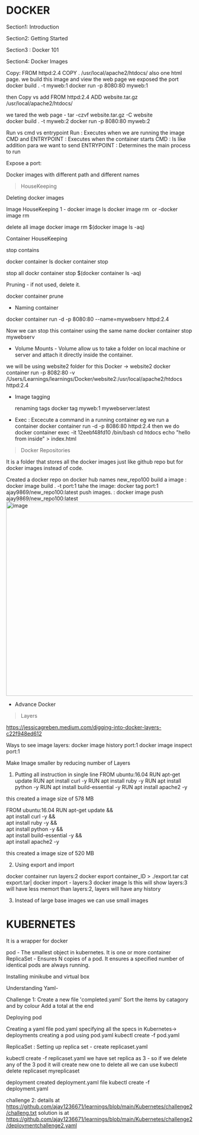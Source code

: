 # DOCKER

Section1: Introduction

Section2: Getting Started

Section3 : Docker 101

Section4: Docker Images

Copy: FROM httpd:2.4
COPY . /usr/local/apache2/htdocs/
also one html page.
 we build this image 
 and view the web page we exposed the port
 docker build . -t myweb:1
 docker run -p 8080:80 myweb:1

then Copy vs add
FROM httpd:2.4
ADD website.tar.gz /usr/local/apache2/htdocs/

we tared the web page -    tar -czvf website.tar.gz -C website  
docker build . -t myweb:2 
 docker run -p 8080:80 myweb:2

 Run vs cmd vs entrypoint
 Run : Executes when we are running the image
 CMD and ENTRYPOINT : Executes when the container starts
   CMD : Is like addition para we want to send
   ENTRYPOINT : Determines the main process to run
 
 Expose a port:

 Docker images with different path and different names







> HouseKeeping

Deleting docker images

Image HouseKeeping
1 - docker image ls
docker image rm <image id from above cmd> 
or
-docker image rm <image name>

delete all image
docker image rm $(docker image ls -aq)


Container HouseKeeping

stop contains

docker container ls
docker container stop <container ID>

stop all
dockr container stop $(docker container ls -aq)


Pruning - if not used, delete it. 

docker container prune


- Naming container

docker container run -d -p 8080:80 --name=mywebserv httpd:2.4
 
 Now we can stop this container using the same name
  docker container stop mywebserv



- Volume Mounts - Volume allow us to take a folder on local machine or server and attach it directly inside the container.

 we will be using website2 folder for this  Docker -> website2
    docker container run -p 8082:80 -v  /Users/Learnings/learnings/Docker/website2:/usr/local/apache2/htdocs httpd:2.4

- Image tagging

  renaming tags
  docker tag myweb:1 mywebserver:latest


- Exec : Excecute a command in a running container
  eg we run a container 
   docker container run -d -p 8086:80 httpd:2.4
   then we do
   docker container exec -it 12eebf48fd10 /bin/bash
    cd htdocs
    echo "hello from inside" > index.html     <!-- overwrites index.html with the text "hello from inside" -->



> Docker Repositories 

It is a folder that stores all the docker images just like github repo but for docker images instead of code.

 Created a docker repo on docker hub names new_repo100
 build a image :  docker image build . -t port:1
 tahe the image: docker tag port:1 ajay9869/new_repo100:latest
 push images.  : docker image push ajay9869/new_repo100:latest
 <img width="854" height="523" alt="image" src="https://github.com/user-attachments/assets/45a8dff4-faed-425f-9312-27d10ea0261c" />


 - Advance Docker

 > Layers
  
  https://jessicagreben.medium.com/digging-into-docker-layers-c22f948ed612 

Ways to see image layers:
docker image history port:1
docker image inspect port:1

Make Image smaller by reducing number of Layers
1. Putting all instruction in single line
FROM ubuntu:16.04
RUN apt-get update
RUN apt install curl -y
RUN apt install ruby -y
RUN apt install python -y
RUN apt install build-essential -y
RUN apt install apache2 -y

this created a image size of 578 MB

FROM ubuntu:16.04
RUN apt-get update && \
 apt install curl -y && \
 apt install ruby -y && \
 apt install python -y && \
 apt install build-essential -y && \
 apt install apache2 -y

 this created a image size of 520 MB


2. Using export and import

docker container run layers:2
docker export container_ID > ./export.tar
cat export.tar| docker import - layers:3
docker image ls     this will show layers:3 will have less memort than layers:2, layers will have any history

3. Instead of large base images we can use small images










#          KUBERNETES

It is a wrapper for docker

pod - The smallest object in kubernetes. It is one or more container
ReplicaSet - Ensures N copies of a pod. It ensures a specified number of identical pods are always running.
 

Installing minikube and virtual box

Understanding Yaml-

Challenge 1:
Create a new file 'completed.yaml'
Sort the items by catagory and by colour 
Add a total at the end


Deploying pod

Creating a yaml file pod.yaml specifying all the specs in Kubernetes-> deployments
creating a pod using pod.yaml 
  kubectl create -f pod.yaml

ReplicaSet : 
Setting up replica set - create replicaset.yaml 

kubectl create -f replicaset.yaml
we have set replica as 3 - so if we delete any of the 3 pod it will create new one
to delete all we can use
kubectl delete replicaset myreplicaset

deployment
created deployment.yaml file
kubectl create -f deployment.yaml


challenge 2:
details at https://github.com/ajay1236671/learnings/blob/main/Kubernetes/challenge2/challeng.txt
solution is at https://github.com/ajay1236671/learnings/blob/main/Kubernetes/challenge2/deploymentchallenge2.yaml
